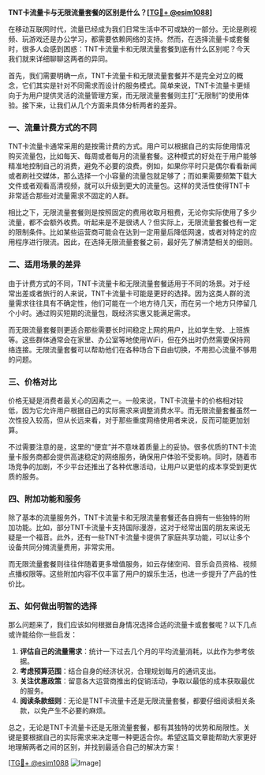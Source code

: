 **TNT卡流量卡与无限流量套餐的区别是什么？[[TG💪+ @esim1088](https://t.me/s/esim1088)]**

在移动互联网时代，流量已经成为我们日常生活中不可或缺的一部分。无论是刷视频、玩游戏还是办公学习，都需要依赖网络的支持。然而，在选择流量卡或套餐时，很多人会感到困惑：TNT卡流量卡和无限流量套餐到底有什么区别呢？今天我们就来详细聊聊这两者的异同。

首先，我们需要明确一点，TNT卡流量卡和无限流量套餐并不是完全对立的概念，它们其实是针对不同需求而设计的服务模式。简单来说，TNT卡流量卡更倾向于为用户提供灵活的流量管理方案，而无限流量套餐则主打“无限制”的使用体验。接下来，让我们从几个方面来具体分析两者的差异。

### **一、流量计费方式的不同**

TNT卡流量卡通常采用的是按需计费的方式。用户可以根据自己的实际使用情况购买流量包，比如每天、每周或者每月的流量套餐。这种模式的好处在于用户能够精准地控制自己的消费，避免不必要的浪费。例如，如果你平时只是偶尔看看新闻或者刷社交媒体，那么选择一个小容量的流量包就足够了；而如果需要频繁下载大文件或者观看高清视频，就可以升级到更大的流量包。这样的灵活性使得TNT卡非常适合那些对流量需求不固定的人群。

相比之下，无限流量套餐则是按照固定的费用收取月租费，无论你实际使用了多少流量，都不会额外收费。听起来是不是很诱人？但实际上，无限流量套餐也有一定的限制条件。比如某些运营商可能会在达到一定用量后降低网速，或者对特定的应用程序进行限流。因此，在选择无限流量套餐之前，最好先了解清楚相关的细则。

### **二、适用场景的差异**

由于计费方式的不同，TNT卡流量卡和无限流量套餐适用于不同的场景。对于经常出差或者旅行的人来说，TNT卡流量卡可能是更好的选择。因为这类人群的流量需求往往具有不确定性，他们可能在一个地方待几天，而在另一个地方只停留几个小时。通过购买短期的流量包，既经济实惠又能满足需求。

而无限流量套餐则更适合那些需要长时间稳定上网的用户，比如学生党、上班族等。这些群体通常会在家里、办公室等地使用WiFi，但在外出时仍然需要保持网络连接。无限流量套餐可以帮助他们在各种场合下自由切换，不用担心流量不够用的问题。

### **三、价格对比**

价格无疑是消费者最关心的因素之一。一般来说，TNT卡流量卡的价格相对较低，因为它允许用户根据自己的实际需求来调整消费水平。而无限流量套餐虽然一次性投入较高，但从长远来看，对于那些重度网络使用者来说，反而可能更加划算。

不过需要注意的是，这里的“便宜”并不意味着质量上的妥协。很多优质的TNT卡流量卡服务商都会提供高速稳定的网络服务，确保用户体验不受影响。同时，随着市场竞争的加剧，不少平台还推出了各种优惠活动，让用户以更低的成本享受到更优质的服务。

### **四、附加功能和服务**

除了基本的流量服务外，TNT卡流量卡和无限流量套餐还各自拥有一些独特的附加功能。比如，部分TNT卡流量卡支持国际漫游，这对于经常出国的朋友来说无疑是一个福音。此外，还有一些TNT卡流量卡提供了家庭共享功能，可以让多个设备共同分摊流量费用，非常实用。

而无限流量套餐则往往伴随着更多增值服务，如云存储空间、音乐会员资格、视频点播权限等。这些附加内容不仅丰富了用户的娱乐生活，也进一步提升了产品的性价比。

### **五、如何做出明智的选择**

那么问题来了，我们应该如何根据自身情况选择合适的流量卡或套餐呢？以下几点或许能给你一些启发：

1. **评估自己的流量需求**：统计一下过去几个月的平均流量消耗，以此作为参考依据。
2. **考虑预算范围**：结合自身的经济状况，合理规划每月的通讯支出。
3. **关注优惠政策**：留意各大运营商推出的促销活动，争取以最低的成本获取最优的服务。
4. **阅读条款细则**：无论是TNT卡流量卡还是无限流量套餐，都要仔细阅读相关条款，以免产生不必要的麻烦。

总之，无论是TNT卡流量卡还是无限流量套餐，都有其独特的优势和局限性。关键是要根据自己的实际需求来决定哪一种更适合你。希望这篇文章能帮助大家更好地理解两者之间的区别，并找到最适合自己的解决方案！

[[TG💪+ @esim1088](https://t.me/s/esim1088) ![Image](https://i.postimg.cc/4NQfJmqS/Snipaste-2025-05-13-00-14-12.png)]